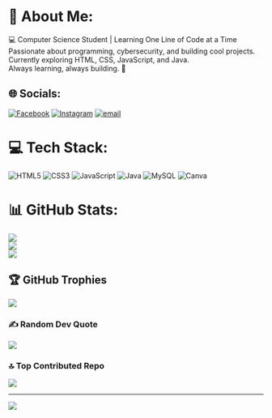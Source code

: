 # 💫 About Me:
💻 Computer Science Student | Learning One Line of Code at a Time<br>Passionate about programming, cybersecurity, and building cool projects.<br>Currently exploring HTML, CSS, JavaScript, and Java.<br>Always learning, always building. 🚀


## 🌐 Socials:
[![Facebook](https://img.shields.io/badge/Facebook-%231877F2.svg?logo=Facebook&logoColor=white)](https://facebook.com/mikeymansta) [![Instagram](https://img.shields.io/badge/Instagram-%23E4405F.svg?logo=Instagram&logoColor=white)](https://instagram.com/mikieeyy) [![email](https://img.shields.io/badge/Email-D14836?logo=gmail&logoColor=white)](mailto:michaelangeloricamata@gmail.com) 

# 💻 Tech Stack:
![HTML5](https://img.shields.io/badge/html5-%23E34F26.svg?style=for-the-badge&logo=html5&logoColor=white) ![CSS3](https://img.shields.io/badge/css3-%231572B6.svg?style=for-the-badge&logo=css3&logoColor=white) ![JavaScript](https://img.shields.io/badge/javascript-%23323330.svg?style=for-the-badge&logo=javascript&logoColor=%23F7DF1E) ![Java](https://img.shields.io/badge/java-%23ED8B00.svg?style=for-the-badge&logo=openjdk&logoColor=white) ![MySQL](https://img.shields.io/badge/mysql-4479A1.svg?style=for-the-badge&logo=mysql&logoColor=white) ![Canva](https://img.shields.io/badge/Canva-%2300C4CC.svg?style=for-the-badge&logo=Canva&logoColor=white)
# 📊 GitHub Stats:
![](https://github-readme-stats.vercel.app/api?username=MikeyMata&theme=blue-green&hide_border=false&include_all_commits=false&count_private=false)<br/>
![](https://nirzak-streak-stats.vercel.app/?user=MikeyMata&theme=blue-green&hide_border=false)<br/>
![](https://github-readme-stats.vercel.app/api/top-langs/?username=MikeyMata&theme=blue-green&hide_border=false&include_all_commits=false&count_private=false&layout=compact)

## 🏆 GitHub Trophies
![](https://github-profile-trophy.vercel.app/?username=MikeyMata&theme=vue-dark&no-frame=true&no-bg=true&margin-w=4)

### ✍️ Random Dev Quote
![](https://quotes-github-readme.vercel.app/api?type=horizontal&theme=radical)

### 🔝 Top Contributed Repo
![](https://github-contributor-stats.vercel.app/api?username=MikeyMata&limit=5&theme=blue-green&combine_all_yearly_contributions=true)

---
[![](https://visitcount.itsvg.in/api?id=MikeyMata&icon=2&color=6)](https://visitcount.itsvg.in)

<!-- Proudly created with GPRM ( https://gprm.itsvg.in ) -->
